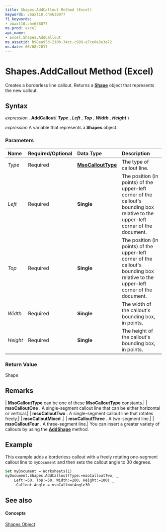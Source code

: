 ```yaml
---
title: Shapes.AddCallout Method (Excel)
keywords: vbaxl10.chm638077
f1_keywords:
- vbaxl10.chm638077
ms.prod: excel
api_name:
- Excel.Shapes.AddCallout
ms.assetid: b98ea95d-210b-34cc-c999-e7ce0a3e3a72
ms.date: 06/08/2017
---
```



# Shapes.AddCallout Method (Excel)

 Creates a borderless line callout. Returns a **[Shape](shape-object-excel.md)** object that represents the new callout.


## Syntax

 _expression_ . **AddCallout**( **_Type_** , **_Left_** , **_Top_** , **_Width_** , **_Height_** )

 _expression_ A variable that represents a **Shapes** object.


### Parameters



|**Name**|**Required/Optional**|**Data Type**|**Description**|
|:-----|:-----|:-----|:-----|
| _Type_|Required| **[MsoCalloutType](http://msdn.microsoft.com/library/65548284-0241-f013-ea54-93099fdbf1cc%28Office.15%29.aspx)**|The type of callout line.|
| _Left_|Required| **Single**|The position (in points) of the upper-left corner of the callout's bounding box relative to the upper-left corner of the document.|
| _Top_|Required| **Single**|The position (in points) of the upper-left corner of the callout's bounding box relative to the upper-left corner of the document.|
| _Width_|Required| **Single**|The width of the callout's bounding box, in points.|
| _Height_|Required| **Single**|The height of the callout's bounding box, in points.|

### Return Value

Shape


## Remarks



| **MsoCalloutType** can be one of these **MsoCalloutType** constants.|
| **msoCalloutOne** . A single-segment callout line that can be either horizontal or vertical.|
| **msoCalloutTwo** . A single-segment callout line that rotates freely.|
| **msoCalloutMixed** .|
| **msoCalloutThree** . A two-segment line.|
| **msoCalloutFour** . A three-segment line.|
You can insert a greater variety of callouts by using the **[AddShape](shapes-addshape-method-excel.md)** method.


## Example

This example adds a borderless callout with a freely rotating one-segment callout line to  `myDocument` and then sets the callout angle to 30 degrees.


```vb
Set myDocument = Worksheets(1) 
myDocument.Shapes.AddCallout(Type:=msoCalloutTwo, _ 
    Left:=50, Top:=50, Width:=200, Height:=100) _ 
    .Callout.Angle = msoCalloutAngle30
```


## See also


#### Concepts


[Shapes Object](shapes-object-excel.md)

